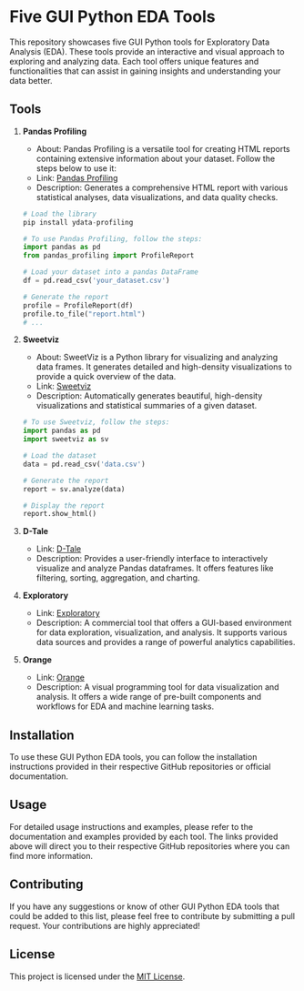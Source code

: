 # Five GUI Python EDA Tools

This repository showcases five GUI Python tools for Exploratory Data Analysis (EDA). These tools provide an interactive and visual approach to exploring and analyzing data. Each tool offers unique features and functionalities that can assist in gaining insights and understanding your data better.

## Tools

1. **Pandas Profiling**
   - About: Pandas Profiling is a versatile tool for creating HTML reports containing extensive information about your dataset. Follow the steps below to use it:
   - Link: [Pandas Profiling](https://github.com/pandas-profiling/pandas-profiling)
   - Description: Generates a comprehensive HTML report with various statistical analyses, data visualizations, and data quality checks.

   ```python
   # Load the library
   pip install ydata-profiling

   # To use Pandas Profiling, follow the steps:
   import pandas as pd
   from pandas_profiling import ProfileReport

   # Load your dataset into a pandas DataFrame
   df = pd.read_csv('your_dataset.csv')

   # Generate the report
   profile = ProfileReport(df)
   profile.to_file("report.html")
   # ...


2. **Sweetviz**
   - About: SweetViz is a Python library for visualizing and analyzing data frames. It generates detailed and high-density visualizations to provide a quick overview of the data.
   - Link: [Sweetviz](https://github.com/fbdesignpro/sweetviz)
   - Description: Automatically generates beautiful, high-density visualizations and statistical summaries of a given dataset.

    ```python
   # To use Sweetviz, follow the steps:
   import pandas as pd
   import sweetviz as sv

   # Load the dataset
   data = pd.read_csv('data.csv')

   # Generate the report
   report = sv.analyze(data)

   # Display the report
   report.show_html()


3. **D-Tale**
   - Link: [D-Tale](https://github.com/man-group/dtale)
   - Description: Provides a user-friendly interface to interactively visualize and analyze Pandas dataframes. It offers features like filtering, sorting, aggregation, and charting.

4. **Exploratory**
   - Link: [Exploratory](https://exploratory.io/)
   - Description: A commercial tool that offers a GUI-based environment for data exploration, visualization, and analysis. It supports various data sources and provides a range of powerful analytics capabilities.

5. **Orange**
   - Link: [Orange](https://orange.biolab.si/)
   - Description: A visual programming tool for data visualization and analysis. It offers a wide range of pre-built components and workflows for EDA and machine learning tasks.

## Installation

To use these GUI Python EDA tools, you can follow the installation instructions provided in their respective GitHub repositories or official documentation.

## Usage

For detailed usage instructions and examples, please refer to the documentation and examples provided by each tool. The links provided above will direct you to their respective GitHub repositories where you can find more information.

## Contributing

If you have any suggestions or know of other GUI Python EDA tools that could be added to this list, please feel free to contribute by submitting a pull request. Your contributions are highly appreciated!

## License

This project is licensed under the [MIT License](LICENSE).

